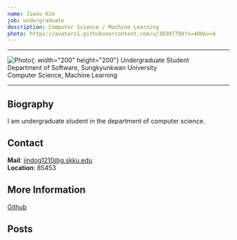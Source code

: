 ```yaml
---
name: Jiwoo Kim
job: undergraduate
description: Computer Science / Machine Learning
photo: https://avatars1.githubusercontent.com/u/38307790?s=400&v=4
---
```


<hr>

![Photo](https://avatars1.githubusercontent.com/u/38307790?s=400&v=4){: width="200" height="200"}
Undergraduate Student<br>Department of Software, Sungkyunkwan University<br>Computer Science, Machine Learning

<hr>

## Biography
I am undergraduate student in the department of computer science.

## Contact
**Mail**:   jindog1210@g.skku.edu<br>
**Location**: 85453

## More Information
[Github](https://github.com/JiwooKimAR)

## Posts

